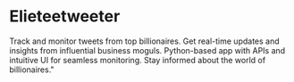 # Elieteetweeter
Track and monitor tweets from top billionaires. Get real-time updates and insights from influential business moguls. Python-based app with APIs and intuitive UI for seamless monitoring. Stay informed about the world of billionaires."
